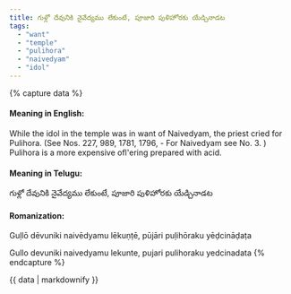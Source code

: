 ```yaml
---
title: గుళ్లో దేవునికి నైవేద్యము లేకుంటే, పూజారి పుళిహోరకు యేడ్చినాడట
tags:
  - "want"
  - "temple"
  - "pulihora"
  - "naivedyam"
  - "idol"
---
```


{% capture data %}
#### Meaning in English:
While the idol in the temple was in want of Naivedyam, the priest cried for Pulihora.
(See Nos. 227, 989, 1781, 1796, - For Naivedyam see No. 3. )
Pulihora is a more expensive ofl'ering prepared with acid.

#### Meaning in Telugu:
గుళ్లో దేవునికి నైవేద్యము లేకుంటే, పూజారి పుళిహోరకు యేడ్చినాడట

#### Romanization:
Guḷlō dēvuniki naivēdyamu lēkuṇṭē, pūjāri puḷihōraku yēḍcināḍaṭa

Gullo devuniki naivedyamu lekunte, pujari pulihoraku yedcinadata
{% endcapture %}

{{ data | markdownify }}


